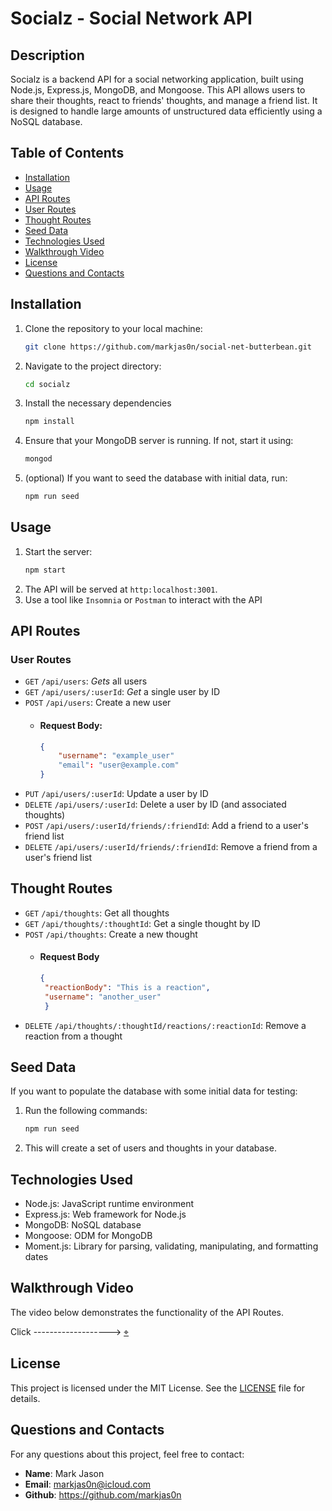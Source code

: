 # Socialz - Social Network API

## Description

Socialz is a backend API for a social networking application, built using Node.js, Express.js, MongoDB, and Mongoose. This API allows users to share their thoughts, react to friends' thoughts, and manage a friend list. It is designed to handle large amounts of unstructured data efficiently using a NoSQL database.

## Table of Contents

- [Installation](#installation)
- [Usage](#usage)
- [API Routes](#api-routes)
- [User Routes](#user-routes)
- [Thought Routes](#thought-routes)
- [Seed Data](#seed-data)
- [Technologies Used](#technologies-used)
- [Walkthrough Video](#walkthrough-video)
- [License](#license)
- [Questions and Contacts](#questions-and-contacts)

## Installation

1. Clone the repository to your local machine:

    ```bash 
    git clone https://github.com/markjas0n/social-net-butterbean.git 

2. Navigate to the project directory:
    ```bash
    cd socialz
3. Install the necessary dependencies
    ```bash
    npm install
4. Ensure that your MongoDB server is running. If not, start it using:
    ```bash
    mongod
5. (optional) If you want to seed the database with initial data, run:
    ```bash 
    npm run seed

## Usage
1. Start the server:
    ```bash
    npm start
2. The API will be served at `http:localhost:3001`.
3. Use a tool like `Insomnia` or `Postman` to interact with the API

## API Routes
### User Routes
- `GET` `/api/users`: *Gets* all users
- `GET` `/api/users/:userId`: *Get* a single user by ID
- `POST` `/api/users`: Create a new user
    - #### Request Body:
        ```json
        { 
            "username": "example_user"
            "email": "user@example.com"
        }
- `PUT` `/api/users/:userId`: Update a user by ID
- `DELETE` `/api/users/:userId`: Delete a user by ID (and associated thoughts)
- `POST` `/api/users/:userId/friends/:friendId`: Add a friend to a user's friend list
- `DELETE` `/api/users/:userId/friends/:friendId`: Remove a friend from a user's friend list

## Thought Routes
- `GET` `/api/thoughts`: Get all thoughts
- `GET` `/api/thoughts/:thoughtId`: Get a single thought by ID
- `POST` `/api/thoughts`: Create a new thought
    - #### Request Body
        ```json
        {
         "reactionBody": "This is a reaction",
         "username": "another_user"
         }
- `DELETE` `/api/thoughts/:thoughtId/reactions/:reactionId`: Remove a reaction from a thought

## Seed Data 
If you want to populate the database with some initial data for testing:
1. Run the following commands:
    ```bash
    npm run seed
2. This will create a set of users and thoughts in your database. 

## Technologies Used
- Node.js: JavaScript runtime environment
- Express.js: Web framework for Node.js
- MongoDB: NoSQL database
- Mongoose: ODM for MongoDB
- Moment.js: Library for parsing, validating, manipulating, and formatting dates

## Walkthrough Video
The video below demonstrates the functionality of the API Routes. 

Click -------------------> [⌖](https://youtu.be/Iufg3Xx3guY?si=7xa0M76B3zJKqz1Q)

## License
This project is licensed under the MIT License. See the [LICENSE](https://github.com/markjas0n⌘/social-net-butterbean/blob/main/license) file for details.

## Questions and Contacts
For any questions about this project, feel free to contact:
- **Name**: Mark Jason
- **Email**: markjas0n@icloud.com
- **Github**: https://github.com/markjas0n
